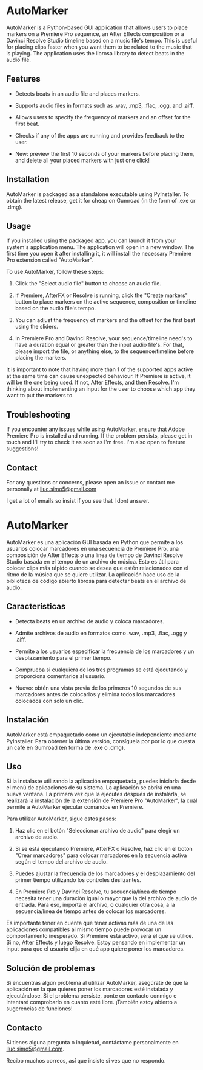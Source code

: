 
# AutoMarker

AutoMarker is a Python-based GUI application that allows users to place markers on a Premiere Pro sequence, an After Effects composition or a Davinci Resolve Studio timeline based on a music file's tempo. This is useful for placing clips faster when you want them to be related to the music that is playing. The application uses the librosa library to detect beats in the audio file.

## Features

 - Detects beats in an audio file and places markers.

 - Supports audio files in formats such as .wav, .mp3, .flac, .ogg, and .aiff.

 - Allows users to specify the frequency of markers and an offset for the first beat.

 - Checks if any of the apps are running and provides feedback to the user.

 - New: preview the first 10 seconds of your markers before placing them, and delete all your placed markers with just one click!

## Installation

AutoMarker is packaged as a standalone executable using PyInstaller. To obtain the latest release, get it for cheap on Gumroad (in the form of .exe or .dmg).

## Usage

If you installed using the packaged app, you can launch it from your system's application menu. The application will open in a new window. The first time you open it after installing it, it will install the necessary Premiere Pro extension called "AutoMarker". 

To use AutoMarker, follow these steps:

 1. Click the "Select audio file" button to choose an audio file.

 2. If Premiere, AfterFX or Resolve is running, click the "Create markers" button to place markers on the active sequence, composition or timeline based on the audio file's tempo. 

 3. You can adjust the frequency of markers and the offset for the first beat using the sliders.

 4. In Premiere Pro and Davinci Resolve, your sequence/timeline need's to have a duration equal or greater than the input audio file's. For that, please import the file, or anything else, to the sequence/timeline before placing the markers.

It is important to note that having more than 1 of the supported apps active at the same time can cause unexpected behaviour. If Premiere is active, it will be the one being used. If not, After Effects, and then Resolve. I'm thinking about implementing an input for the user to choose which app they want to put the markers to.

## Troubleshooting

If you encounter any issues while using AutoMarker, ensure that Adobe Premiere Pro is installed and running. If the problem persists, please get in touch and I'll try to check it as soon as I'm free. I'm also open to feature suggestions!

## Contact

For any questions or concerns, please open an issue or contact me personally at lluc.simo5@gmail.com

I get a lot of emails so insist if you see that I dont answer.

# AutoMarker

AutoMarker es una aplicación GUI basada en Python que permite a los usuarios colocar marcadores en una secuencia de Premiere Pro, una composición de After Effects o una línea de tiempo de Davinci Resolve Studio basada en el tempo de un archivo de música. Esto es útil para colocar clips más rápido cuando se desea que estén relacionados con el ritmo de la música que se quiere utilizar. La aplicación hace uso de la biblioteca de código abierto librosa para detectar beats en el archivo de audio.

## Características

 - Detecta beats en un archivo de audio y coloca marcadores.

 - Admite archivos de audio en formatos como .wav, .mp3, .flac, .ogg y .aiff.

 - Permite a los usuarios especificar la frecuencia de los marcadores y un desplazamiento para el primer tiempo.

 - Comprueba si cualquiera de los tres programas se está ejecutando y proporciona comentarios al usuario.

 - Nuevo: obtén una vista previa de los primeros 10 segundos de sus marcadores antes de colocarlos y elimina todos los marcadores colocados con solo un clic.

## Instalación

AutoMarker está empaquetado como un ejecutable independiente mediante PyInstaller. Para obtener la última versión, consíguela por por lo que cuesta un café en Gumroad (en forma de .exe o .dmg).

## Uso

Si la instalaste utilizando la aplicación empaquetada, puedes iniciarla desde el menú de aplicaciones de su sistema. La aplicación se abrirá en una nueva ventana. La primera vez que la ejecutes después de instalarla, se realizará la instalación de la extensión de Premiere Pro "AutoMarker", la cuál permite a AutoMarker ejecutar comandos en Premiere.

Para utilizar AutoMarker, sigue estos pasos:

 1. Haz clic en el botón "Seleccionar archivo de audio" para elegir un archivo de audio.

 2. Si se está ejecutando Premiere, AfterFX o Resolve, haz clic en el botón "Crear marcadores" para colocar marcadores en la secuencia activa según el tempo del archivo de audio.

 3. Puedes ajustar la frecuencia de los marcadores y el desplazamiento del primer tiempo utilizando los controles deslizantes.

 4. En Premiere Pro y Davinci Resolve, tu secuencia/línea de tiempo necesita tener una duración igual o mayor que la del archivo de audio de entrada. Para eso, importa el archivo, o cualquier otra cosa, a la secuencia/línea de tiempo antes de colocar los marcadores.

Es importante tener en cuenta que tener activas más de una de las aplicaciones compatibles al mismo tiempo puede provocar un comportamiento inesperado. Si Premiere está activo, será el que se utilice. Si no, After Effects y luego Resolve. Estoy pensando en implementar un input para que el usuario elija en qué app quiere poner los marcadores.

## Solución de problemas

Si encuentras algún problema al utilizar AutoMarker, asegúrate de que la aplicación en la que quieres poner los marcadores esté instalada y ejecutándose. Si el problema persiste, ponte en contacto conmigo e intentaré comprobarlo en cuanto esté libre. ¡También estoy abierto a sugerencias de funciones!

## Contacto

Si tienes alguna pregunta o inquietud, contáctame personalmente en lluc.simo5@gmail.com.

Recibo muchos correos, así que insiste si ves que no respondo.